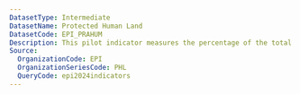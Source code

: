 ```yaml
---
DatasetType: Intermediate
DatasetName: Protected Human Land
DatasetCode: EPI_PRAHUM
Description: This pilot indicator measures the percentage of the total terrestrial area protected in a country that is covered by croplands and buildings.
Source:
  OrganizationCode: EPI
  OrganizationSeriesCode: PHL
  QueryCode: epi2024indicators
---
```

